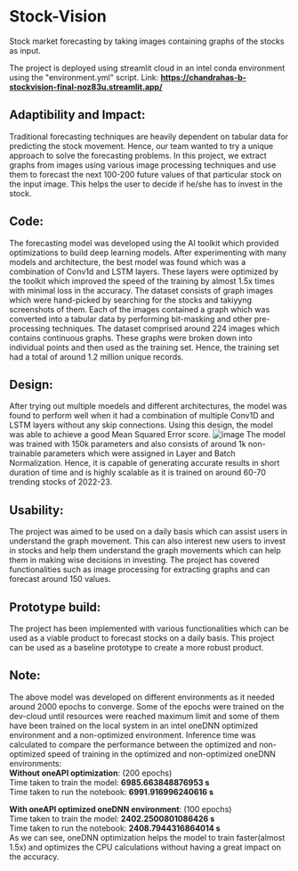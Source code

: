 # Stock-Vision
Stock market forecasting by taking images containing graphs of the stocks as input.

The project is deployed using streamlit cloud in an intel conda environment using the "environment.yml" script.
Link: <b><u>https://chandrahas-b-stockvision-final-noz83u.streamlit.app/ </u></b>

## Adaptibility and Impact:
  Traditional forecasting techniques are heavily dependent on tabular data for predicting the stock movement. Hence, our team wanted to try a unique approach to solve the forecasting problems. In this project, we extract graphs from images using various image processing techniques and use them to forecast the next 100-200 future values of that particular stock on the input image. This helps the user to decide if he/she has to invest in the stock.

## Code:
  The forecasting model was developed using the AI toolkit which provided optimizations to build deep learning models. After experimenting with many models and architecture, the best model was found which was a combination of Conv1d and LSTM layers. These layers were optimized by the toolkit which improved the speed of the training by almost 1.5x times with minimal loss in the accuracy.
  The dataset consists of graph images which were hand-picked by searching for the stocks and takiyyng screenshots of them. Each of the images contained a graph which was converted into a tabular data by performing bit-masking and other pre-processing techniques. The dataset comprised around 224 images which contains continuous graphs. These graphs were broken down into individual points and then used as the training set. Hence, the training set had a total of around 1.2 million unique records.
  
  
## Design:
  After trying out multiple moedels and different architectures, the model was found to perform well when it had a combination of multiple Conv1D and LSTM layers without any skip connections. Using this design, the model was able to achieve a good Mean Squared Error score.
  ![image](https://user-images.githubusercontent.com/84665480/225654048-566e8770-8884-4b4a-b067-f9415a91b233.png)
The model was trained with 150k parameters and also consists of around 1k non-trainable parameters which were assigned in Layer and Batch Normalization.
Hence, it is capable of generating accurate results in short duration of time and is highly scalable as it is trained on around 60-70 trending stocks of 2022-23.

## Usability:
  The project was aimed to be used on a daily basis which can assist users in understand the graph movement. This can also interest new users to invest in stocks and help them understand the graph movements which can help them in making wise decisions in investing.
  The project has covered functionalities such as image processing for extracting graphs and can forecast around 150 values. 
  
## Prototype build:
 The project has been implemented with various functionalities which can be used as a viable product to forecast stocks on a daily basis. This project can be used as a baseline prototype to create a more robust product.
 
## Note:
  The above model was developed on different environments as it needed around 2000 epochs to converge. Some of the epochs were trained on the dev-cloud until resources were reached maximum limit and some of them have been trained on the local system in an intel oneDNN optimized environment and a non-optimized environment.
  Inference time was calculated to compare the performance between the optimized and non-optimized speed of training in the optimized and non-optimized oneDNN environments:<br/>
  <b>Without oneAPI optimization</b>: (200 epochs)<br/>
    Time taken to train the model:	<b>6985.663848876953 s</b> <br/>
    Time taken to run the notebook:	<b>6991.916996240616 s</b> <br/>
    
  <b>With oneAPI optimized oneDNN environment</b>: (100 epochs)<br/>
    Time taken to train the model:	 <b>2402.2500801086426 s</b><br/>
    Time taken to run the notebook:	 <b>2408.7944316864014 s</b><br/>
  As we can see, oneDNN optimization helps the model to train faster(almost 1.5x) and optimizes the CPU calculations without having a great impact on the accuracy.
 
